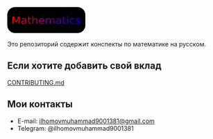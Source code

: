 <img src="logo.png" alt="logo" width="180px" height="60px">

Это репозиторий содержит конспекты по математике на русском.

## Если хотите добавить свой вклад

[CONTRIBUTING.md](CONTRIBUTING.md)

## Мои контакты

* E-mail: ilhomovmuhammad9001381@gmail.com
* Telegram: @ilhomovmuhammad9001381
